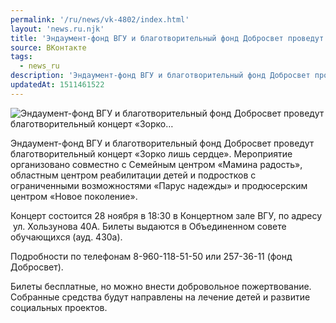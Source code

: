 ```yaml
---
permalink: '/ru/news/vk-4802/index.html'
layout: 'news.ru.njk'
title: 'Эндаумент-фонд ВГУ и благотворительный фонд Добросвет проведут благотворительный концерт «Зорко'
source: ВКонтакте
tags:
  - news_ru
description: 'Эндаумент-фонд ВГУ и благотворительный фонд Добросвет проведут благотворительный концерт «Зорко…'
updatedAt: 1511461522
---
```

![Эндаумент-фонд ВГУ и благотворительный фонд Добросвет проведут благотворительный концерт «Зорко…](https://sun9-60.userapi.com/impf/c841438/v841438373/3d2f7/OnoFYBRTLT0.jpg?size=1280x886&quality=96&proxy=1&sign=938d0a1994936d4ec23e3daff35e2d3f&c_uniq_tag=DtQh8eyWocp14OcUJfRPZCsUgF_Q_mnB51ePaDhKh1s&type=album)

Эндаумент-фонд ВГУ и благотворительный фонд Добросвет проведут благотворительный концерт «Зорко лишь сердце». Мероприятие организовано совместно с Семейным центром «Мамина радость», областным центром реабилитации детей и подростков с ограниченными возможностями «Парус надежды» и продюсерским центром «Новое поколение».

Концерт состоится 28 ноября в 18:30 в Концертном зале ВГУ, по адресу  ул. Хользунова 40А. Билеты выдаются в Объединенном совете обучающихся (ауд. 430а).

Подробности по телефонам 8-960-118-51-50 или 257-36-11 (фонд Добросвет).

Билеты бесплатные, но можно внести добровольное пожертвование. Собранные средства будут направлены на лечение детей и развитие социальных проектов.
